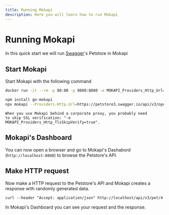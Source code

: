 ```yaml
---
title: Running Mokapi
description: Here you will learn how to run Mokapi
---
```

# Running Mokapi

In this quick start we will run [Swagger](https://swagger.io/)'s Petstore in Mokapi

## Start Mokapi
Start Mokapi with the following command

```bash tab=Docker  
docker run -it --rm -p 80:80 -p 8080:8080 -e MOKAPI_Providers_Http_Url=https://petstore3.swagger.io/api/v3/openapi.json mokapi/mokapi:v0.5.0-alpha
```

```bash tab=NPM
npm install go-mokapi
npx mokapi --Providers.Http.Url=https://petstore3.swagger.io/api/v3/openapi.json
```
``` box=tip
When you use Mokapi behind a corporate proxy, you probably need 
to skip SSL verification: "-e MOKAPI_Providers_Http_TlsSkipVerify=true".
```

## Mokapi's Dashboard

You can now open a browser and go to Mokapi's Dashabord 
(`http://localhost:8080`) to browse the Petstore's API.

## Make HTTP request
Now make a HTTP request to the Petstore's API and Mokapi 
creates a response with randomly generated data.

```
curl --header "Accept: application/json" http://localhost/api/v3/pet/4
```
In Mokapi's Dashboard you can see your request and the response.